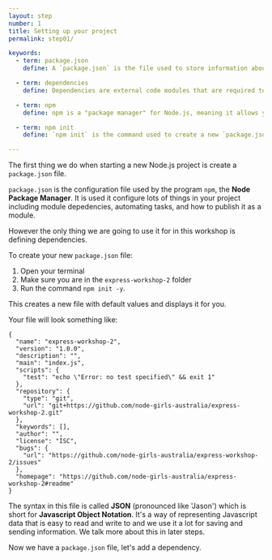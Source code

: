 ```yaml
---
layout: step
number: 1
title: Setting up your project
permalink: step01/

keywords:
  - term: package.json
    define: A `package.json` is the file used to store information about a Node.js project, such as its name and its dependencies. Read more [here](https://docs.npmjs.com/files/package.json).

  - term: dependencies
    define: Dependencies are external code modules that are required to run your project.

  - term: npm
    define: npm is a "package manager" for Node.js, meaning it allows you to easily install external modules (or chunks of code) published by others and use them in your project.

  - term: npm init
    define: `npm init` is the command used to create a new `package.json` file.  By default it will prompt the user for information, but using the `-y` flag will cause it to use the default values for each.

---
```


The first thing we do when starting a new Node.js project is create a `package.json` file.

`package.json` is the configuration file used by the program `npm`, the **Node Package Manager**.  It is used it configure lots of things in your project including module  depedencies, automating tasks, and how to publish it as a module.  

However the only thing we are going to use it for in this workshop is defining dependencies.

To create your new `package.json` file:

1. Open your terminal
2. Make sure you are in the `express-workshop-2` folder
3. Run the command `npm init -y`.

This creates a new file with default values and displays it for you.  

Your file will look something like:

```
{
  "name": "express-workshop-2",
  "version": "1.0.0",
  "description": "",
  "main": "index.js",
  "scripts": {
    "test": "echo \"Error: no test specified\" && exit 1"
  },
  "repository": {
    "type": "git",
    "url": "git+https://github.com/node-girls-australia/express-workshop-2.git"
  },
  "keywords": [],
  "author": "",
  "license": "ISC",
  "bugs": {
    "url": "https://github.com/node-girls-australia/express-workshop-2/issues"
  },
  "homepage": "https://github.com/node-girls-australia/express-workshop-2#readme"
}
```

The syntax in this file is called **JSON** (pronounced like 'Jason') which is short for **Javascript Object Notation**. It's a way of representing Javascript data that is easy to read and write to and we use it a lot for saving and sending information.  We talk more about this in later steps.

Now we have a `package.json` file, let's add a dependency.
